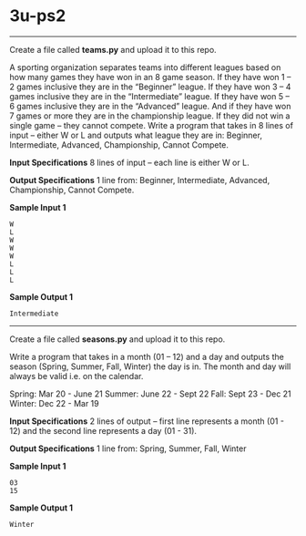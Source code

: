# 3u-ps2
---
Create a file called **teams.py** and upload it to this repo. 

A sporting organization separates teams into different leagues based on how many games they have won in an 8 game season.
If they have won 1 – 2 games inclusive they are in the “Beginner” league. If they have won 3 – 4 games inclusive they are in the “Intermediate” league. If they have won 5 – 6 games inclusive they are in the “Advanced” league. And if they have won 7 games or more they are in the championship league. If they did not win a single game – they cannot compete. Write a program that takes in 8 lines of input – either W or L and outputs what league they are in: Beginner, Intermediate, Advanced, Championship, Cannot Compete.

**Input Specifications**
8 lines of input – each line is either W or L.

**Output Specifications**
1 line from: Beginner, Intermediate, Advanced, Championship, Cannot Compete.

**Sample Input 1**
```
W
L
W
W
W
L
L
L
```

**Sample Output 1**
```
Intermediate
```
---
Create a file called **seasons.py** and upload it to this repo.

Write a program that takes in a month (01 – 12) and a day and outputs the season (Spring, Summer, Fall, Winter) the day is in. The month and day will always be valid i.e. on the calendar.

Spring: Mar 20 - June 21
Summer: June 22 - Sept 22
Fall: Sept 23 - Dec 21
Winter: Dec 22 - Mar 19

**Input Specifications**
2 lines of output – first line represents a month (01 - 12) and the second line represents a day (01 - 31).

**Output Specifications**
1 line from: Spring, Summer, Fall, Winter

**Sample Input 1**
```
03
15
```

**Sample Output 1**
```
Winter
```
